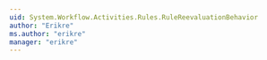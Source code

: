 ```yaml
---
uid: System.Workflow.Activities.Rules.RuleReevaluationBehavior
author: "Erikre"
ms.author: "erikre"
manager: "erikre"
---
```

